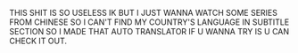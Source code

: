 THIS SHIT IS SO USELESS IK BUT I JUST WANNA WATCH SOME SERIES FROM CHINESE SO I CAN'T FIND MY COUNTRY'S LANGUAGE IN SUBTITLE SECTION SO I MADE THAT AUTO TRANSLATOR IF U WANNA TRY IS U CAN CHECK IT OUT.
